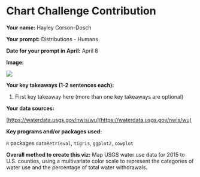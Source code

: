 # Chart Challenge Contribution

**Your name:** Hayley Corson-Dosch

**Your prompt:** Distributions - Humans

**Date for your prompt in April:** April 8

**Image:**

![](out/202306_humans_hcorson-dosch.png)

**Your key takeaways (1-2 sentences each):**

1. First key takeaway here (more than one key takeaways are optional)

**Your data sources:**

[https://waterdata.usgs.gov/nwis/wu](https://waterdata.usgs.gov/nwis/wu)

**Key programs and/or packages used:**

`R` packages `dataRetrieval`, `tigris`, `ggplot2`, `cowplot`

**Overall method to create this viz:** Map USGS water use data for 2015 to U.S. counties, using a multivariate color scale to represent the categories of water use and the percentage of total water withdrawals.
